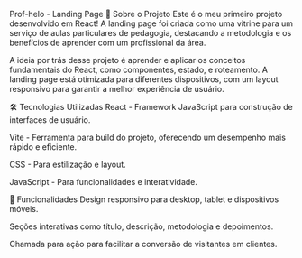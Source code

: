 Prof-helo - Landing Page
🎯 Sobre o Projeto
Este é o meu primeiro projeto desenvolvido em React! A landing page foi criada como uma vitrine para um serviço de aulas particulares de pedagogia, destacando a metodologia e os benefícios de aprender com um profissional da área.

A ideia por trás desse projeto é aprender e aplicar os conceitos fundamentais do React, como componentes, estado, e roteamento. A landing page está otimizada para diferentes dispositivos, com um layout responsivo para garantir a melhor experiência de usuário.

🛠️ Tecnologias Utilizadas
React - Framework JavaScript para construção de interfaces de usuário.

Vite - Ferramenta para build do projeto, oferecendo um desempenho mais rápido e eficiente.

CSS - Para estilização e layout.

JavaScript - Para funcionalidades e interatividade.

📱 Funcionalidades
Design responsivo para desktop, tablet e dispositivos móveis.

Seções interativas como título, descrição, metodologia e depoimentos.

Chamada para ação para facilitar a conversão de visitantes em clientes.
